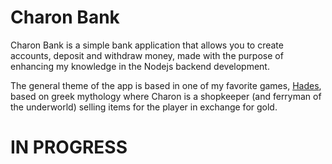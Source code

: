 # Charon Bank

Charon Bank is a simple bank application that allows you to create accounts, deposit and withdraw money, made with the purpose of enhancing my knowledge in the Nodejs backend development.

The general theme of the app is based in one of my favorite games, [Hades](https://store.steampowered.com/app/1145360/Hades/), based on greek mythology where Charon is a shopkeeper (and ferryman of the underworld) selling items for the player in exchange for gold.

# IN PROGRESS
